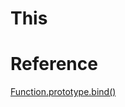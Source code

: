 # This

# Reference
[Function.prototype.bind()](https://developer.mozilla.org/ja/docs/Web/JavaScript/Reference/Global_Objects/Function/bind)